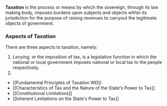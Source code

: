 
**Taxation** is the process or means by which the sovereign, through its law making body, imposes burdens upon subjects and objects within its jurisdiction for the purpose of raising revenues to carryout the legitimate objects of government.

### Aspects of Taxation
There are three aspects to taxation, namely:
1. *Levying*, or the imposition of tax, is a legislative function in which the national or local government imposes national or local tax to the people respectively.
2. 


- [[Fundamental Principles of Taxation WD]]
- [[Characteristics of Tax and the Nature of the State's Power to Tax]]
- [[Constitutional Limitations]]
- [[Inherent Limitations on the State's Power to Tax]]

